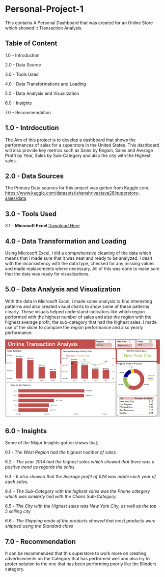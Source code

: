 # Personal-Project-1
This contains A Personal Dashboard that was created for an Online Store which showed it Transaction Analysis. 

## Table of Content
1.0 - Introduction

2.0 - Data Source

3.0 - Tools Used

4.0 - Data Transformations and Loading

5.0 - Data Analysis and Visualization

6.0 - Insights 

7.0 - Recommendation 

## 1.0 - Intrdocution
The Aim of this project is to develop a dashboard that shows the performances of sales for a superstore in the United States. This dashboard will also provide key metrics such as Sales by Region, Sales and Average Profit by Year, Sales by Sub-Category and also the city with the Highest sales. 

## 2.0 - Data Sources
The Primary Data sources for this project was gotten from Kaggle.com. 
https://www.kaggle.com/datasets/ishanshrivastava28/superstore-sales/data

## 3.0 - Tools Used
3.1 - **Microsoft Excel** [Download Here](https://www.microsoft.com)

## 4.0 - Data Transformation and Loading 
Using Microsoft Excel, i did a comprehensive cleaning of the data which means that i made sure that it was neat and ready to be analyzed. I dealt with the inconsistency with the data type, checked for any missing values and made replacements where necessary. All of this was done to make sure that the data was ready for visualizations. 

## 5.0 - Data Analysis and Visualization
With the data in Microsoft Excel, i made some analysis to find interesting patterns and also created visual charts to show some of these patterns clearly. 
These visuals helped understand indicators like which region performed with the highest number of sales and also the region with the highest average profit, the sub-category that had the highest sales. 
I made use of the slicer to compare the region performance and also yearly performance. 

 ![](SuperstoreDashboard.png)


## 6.0 - Insights
Some of the Major Insights gotten shows that;

6.1 - *The West Region had the highest number of sales.*

6.2 - *The year 2014 had the highest sales which showed that there was a positve trend as regards the sales.* 

6.3 - *It also showed that the Average profit of #28 was made each year of each sales.* 

6.4 - *The Sub-Category with the highest sales was the Phone category which was similarly tied with the Chairs Sub-Category.*

6.5 - *The City with the Highest sales was New York City, as well as the top 5 selling city*

6.6 - *The Shipping mode of the products showed that most products were shipped using the Standard class*

## 7.0 - Recommendation
It can be recommended that this superstore to work more on creating advertisements on the Category that has performed well and also try to profer solution to the one that has been performing poorly like the Blinders category. 

